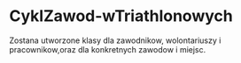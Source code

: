 # CyklZawod-wTriathlonowych
Zostana utworzone klasy dla zawodnikow, wolontariuszy i pracownikow,oraz dla konkretnych zawodow i miejsc.
